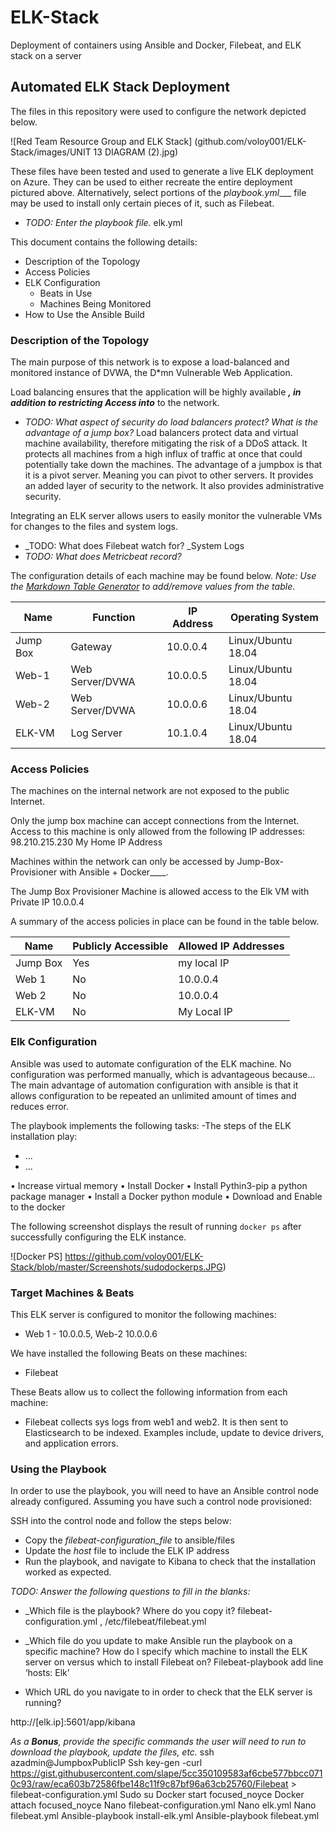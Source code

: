 # ELK-Stack
Deployment of containers using Ansible and Docker, Filebeat, and ELK stack on a server
## Automated ELK Stack Deployment

The files in this repository were used to configure the network depicted below.

![Red Team Resource Group and ELK Stack] (github.com/voloy001/ELK-Stack/images/UNIT 13 DIAGRAM (2).jpg) 

These files have been tested and used to generate a live ELK deployment on Azure. They can be used to either recreate the entire deployment pictured above. Alternatively, select portions of the _playbook.yml____ file may be used to install only certain pieces of it, such as Filebeat.

  - _TODO: Enter the playbook file._ elk.yml

This document contains the following details:
- Description of the Topology
- Access Policies
- ELK Configuration
  - Beats in Use
  - Machines Being Monitored
- How to Use the Ansible Build


### Description of the Topology

The main purpose of this network is to expose a load-balanced and monitored instance of DVWA, the D*mn Vulnerable Web Application.

Load balancing ensures that the application will be highly available _____, in addition to restricting Access into_____ to the network.
- _TODO: What aspect of security do load balancers protect? What is the advantage of a jump box?_ Load balancers protect data and virtual machine availability, therefore mitigating the risk of a DDoS attack. It protects all machines from a high influx of traffic at once that could potentially take down the machines. The advantage of a jumpbox is that it is a pivot server. Meaning you can pivot to other servers. It provides an added layer of security to the network. It also provides administrative security.

Integrating an ELK server allows users to easily monitor the vulnerable VMs for changes to the files and system logs.

- _TODO: What does Filebeat watch for? _System Logs
- _TODO: What does Metricbeat record?_

The configuration details of each machine may be found below.
_Note: Use the [Markdown Table Generator](http://www.tablesgenerator.com/markdown_tables) to add/remove values from the table_.  


| Name     | Function        | IP Address | Operating System  |
|----------|---------------  |------------|------------------ |
| Jump Box | Gateway         | 10.0.0.4   | Linux/Ubuntu 18.04|
| Web-1    |Web Server/DVWA  | 10.0.0.5   | Linux/Ubuntu 18.04|
| Web-2    |Web Server/DVWA  | 10.0.0.6   | Linux/Ubuntu 18.04|
| ELK-VM   |Log Server       | 10.1.0.4   | Linux/Ubuntu 18.04|

### Access Policies

The machines on the internal network are not exposed to the public Internet. 

Only the jump box machine can accept connections from the Internet. Access to this machine is only allowed from the following IP addresses:
98.210.215.230 My Home IP Address

Machines within the network can only be accessed by Jump-Box-Provisioner with Ansible + Docker____.

The Jump Box Provisioner Machine is allowed access to the Elk VM with Private IP 10.0.0.4

A summary of the access policies in place can be found in the table below.

| Name     | Publicly Accessible | Allowed IP Addresses |
|----------|---------------------|----------------------|
| Jump Box | Yes                 | my local IP          |
| Web 1    | No                  | 10.0.0.4             |
| Web 2    | No                  | 10.0.0.4             |
| ELK-VM   | No                  | My Local IP          |
### Elk Configuration

Ansible was used to automate configuration of the ELK machine. No configuration was performed manually, which is advantageous because...
The main advantage of automation configuration with ansible is that it allows configuration to be repeated an unlimited amount of times and reduces error.


The playbook implements the following tasks:
-The steps of the ELK installation play:
- ... 
- ...
 
•	Increase virtual memory
•	Install Docker
•	Install Pythin3-pip a python package manager
•	Install a Docker python module
•	Download and Enable to the docker

 



The following screenshot displays the result of running `docker ps` after successfully configuring the ELK instance.

 
![Docker PS] https://github.com/voloy001/ELK-Stack/blob/master/Screenshots/sudodockerps.JPG)

### Target Machines & Beats
This ELK server is configured to monitor the following machines:
- Web 1 - 10.0.0.5, Web-2 10.0.0.6

We have installed the following Beats on these machines:
- Filebeat

These Beats allow us to collect the following information from each machine:
-  Filebeat collects sys logs from web1 and web2. It is then sent to Elasticsearch to be indexed. Examples include, update to device drivers, and application errors.

### Using the Playbook
In order to use the playbook, you will need to have an Ansible control node already configured. Assuming you have such a control node provisioned: 

SSH into the control node and follow the steps below:
- Copy the _filebeat-configuration_file_ to ansible/files
- Update the _host_ file to include the ELK IP address
- Run the playbook, and navigate to Kibana to check that the installation worked as expected.

_TODO: Answer the following questions to fill in the blanks:_
- _Which file is the playbook? Where do you copy it? filebeat-configuration.yml , /etc/filebeat/filebeat.yml


- _Which file do you update to make Ansible run the playbook on a specific machine? How do I specify which machine to install the ELK server on versus which to install Filebeat on? Filebeat-playbook add line ‘hosts: Elk’


- Which URL do you navigate to in order to check that the ELK server is running? 

http://[elk.ip]:5601/app/kibana

_As a **Bonus**, provide the specific commands the user will need to run to download the playbook, update the files, etc._
ssh azadmin@JumpboxPublicIP
Ssh key-gen
-curl https://gist.githubusercontent.com/slape/5cc350109583af6cbe577bbcc0710c93/raw/eca603b72586fbe148c11f9c87bf96a63cb25760/Filebeat > filebeat-configuration.yml
Sudo su
Docker start focused_noyce
Docker attach focused_noyce
Nano filebeat-configuration.yml
Nano elk.yml
Nano filebeat.yml
Ansible-playbook install-elk.yml
Ansible-playbook filebeat.yml
